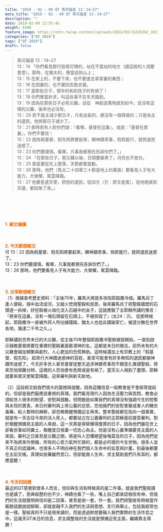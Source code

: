 ```yaml
---
title: "2019 - 02 - 09 QT 馬可福音 13：14~27"
meta_title: "2019 - 02 - 09 QT 馬可福音 13：14~27"
description: ""
date: 2019-02-09 12:55:45
weight: 6100
feature_image: https://cmtc.tw/wp-content/uploads/2022/03/15235392_10211799862337740_180693556567566654_o-1.webp
categories: ["QT 2019"]
tags: ["QT 2019"]
draft: false
---
```


<blockquote>馬可福音 13：14~27<br />
13：14 「你們看見那行毀壞可憎的，站在不當站的地方（讀這經的人須要會意）。那時，在猶太的，應當逃到山上；<br />
13：15 在房上的，不要下來，也不要進去拿家裏的東西；<br />
13：16 在田裏的，也不要回去取衣裳。<br />
13：17 當那些日子，懷孕的和奶孩子的有禍了！<br />
13：18 你們應當祈求，叫這些事不在冬天臨到。<br />
13：19 因為在那些日子必有災難，自從　神創造萬物直到如今，並沒有這樣的災難，後來也必沒有。<br />
13：20 若不是主減少那日子，凡有血氣的，總沒有一個得救的；只是為主的選民，他將那日子減少了。<br />
13：21 那時若有人對你們說：『看哪，基督在這裏』，或說：『基督在那裏』，你們不要信！<br />
13：22 因為假基督、假先知將要起來，顯神蹟奇事，倘若能行，就把選民迷惑了。<br />
13：23 你們要謹慎。看哪，凡事我都預先告訴你們了。」<br />
13：24 「在那些日子，那災難以後，日頭要變黑了，月亮也不放光，<br />
13：25 眾星要從天上墜落，天勢都要震動。<br />
13：26 那時，他們（馬太二十四章三十節是地上的萬族）要看見人子有大能力、大榮耀，駕雲降臨。<br />
13：27 他要差遣天使，把他的選民，從四方（方：原文是風），從地極直到天邊，都招聚了來。」</blockquote><br />
&nbsp;<br />
<br />
&nbsp;<br />
<br />
<span style="color: #ff6600;"><strong>1. </strong><strong>經文誦讀</strong></span><br />
<br />
<span style="color: #ff6600;"><strong> </strong></span><br />
<br />
<span style="color: #ff6600;"><strong>2. 今天默想</strong><strong>經文<br />
</strong></span>可 13：22 因為假基督、假先知將要起來，顯神蹟奇事，倘若能行，就把選民迷惑了。<br />
13：23 你們要謹慎。看哪，凡事我都預先告訴你們了。」<br />
13：26 那時，他們要看見人子有大能力、大榮耀，駕雲降臨。<br />
<br />
&nbsp;<br />
<br />
<span style="color: #ff6600;"><strong>3. 分享默想經文<br />
</strong></span>（1）根據查考歷史資料：「主後70年，羅馬大將提多攻陷耶路撒冷城。羅馬兵丁逢人便殺，城中血流成河，又縱火焚燒聖殿和民房。後來羅馬兵丁把聖殿牆壁的石頭逐一拆掉，好挖取被火熔化流入石縫中的金子，這就應驗了主耶穌所講的豫言：『將來在這裏，沒有一塊石頭留在石頭上，不被拆毀了』(太24：2)。 從那時候起，耶路撒冷一直被外邦人所佔據踐踏，猶太人也從此國破家亡，被逐分散在世界各地，幾達二千年之久。」<br />
<br />
耶穌講到世界末日的大災難，從主後70年整個耶路撒冷聖殿被毀開始，一直到啟示錄敵基督將要在重建的聖殿裏面褻凟神的名，這都是末日的徵兆，前所未有的大災難會越加頻繁與劇烈，人心更加的恐慌無助。這時候還加上有宗教上的「假基督、假先知」 起來行大神蹟迷惑神的百姓，甚至可能會有許多無知的選民都被神蹟所迷惑了。今天許多世人甚至基督徒整天追求神蹟奇事而不願意扎實讀聖經，將來恐怕很難分辨，這樣的人恐怕會有危險或是有禍了。當天災人禍到了盡頭，耶穌就要率眾天使駕雲降臨，迎來審判與新天新地。<br />
<br />
（2）這段經文給我們很大的震撼與提醒，因為這種信息一般教會是不會經常提起的，但卻是我們最應該重視的真理。我們看見現代人因為生活壓力與苦悶，教會必須給世人很多的盼望、安慰與鼓勵。但問題是如果我們的真理沒有強調今生的短暫與永恆的寶貴，末日的審判與上帝公義的忿怒，恐怕我們的安慰會變成害人的糖衣毒藥，給人暫時的麻醉，卻忽略儆醒預備迎主再來。整本聖經都在指向一個事實，就是有一天古往今來的活人死人，都要站立在公義審判的主耶穌面前接受審判。對於儆醒預備見主面的人來說，這一天將是得榮耀得獎賞的日子，因為他們雖在世上卻看世事如同糞土，儆醒度日捨棄一切忠心為主。但是沒有心裏準備要見主面的人來說，審判之日甚至是災難之期，將是叫人恐懼絕望後悔莫及的日子，因為他們從來不為將來作預備，所有的心思力氣所忙碌的，都是必朽壞的今生世物。很多人並不真正的認識神，也很多人不明白神在我們個人生命中的旨意與計畫，到最後都要在主前交帳。真理如良藥雖然苦口，但卻能救人生命，求主幫助我們凡有耳的，都應當聽！<br />
<br />
&nbsp;<br />
<br />
<span style="color: #ff6600;"><strong>4. 今天的回應<br />
</strong></span>最近的QT感覺對很多人而言，信仰與生活有時候真的是二件事。就是我們聖經讀也是讀了，恩典經歷的也不少，神蹟也看了一些，嘴上自己都承認相信有神，但我們的生活就擺明與信仰是二回事，甚至是說一套，作一套。我們把聖經有時候當作飯餘話題說說聊聊，卻就是融不入我們的生活與思想、言行與舉止，包括我經常也是一樣。聖經真的不只是用來讀的，而是透過默想要融入我們實際的生活作息之中。這幾天QT未日的信息，求主調整我的生活就是預備迎見主面，繼續靠主得勝！
        